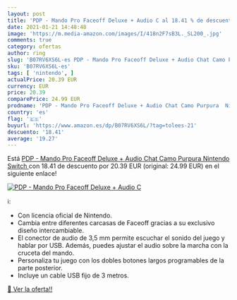 ```yaml
---
layout: post
title: 'PDP - Mando Pro Faceoff Deluxe + Audio C al 18.41 % de descuento'
date: 2021-01-21 14:48:48
image: 'https://m.media-amazon.com/images/I/418n2F7sB3L._SL200_.jpg'
comments: true
category: ofertas
author: ring
slug: 'B07RV6XS6L-es PDP - Mando Pro Faceoff Deluxe + Audio Chat Camo Purpura...'
sku: 'B07RV6XS6L-es'
tags: [ 'nintendo', ]
actualPrice: 20.39 EUR
currency: EUR
price: 20.39
comparePrice: 24.99 EUR
prodname: 'PDP - Mando Pro Faceoff Deluxe + Audio Chat Camo Purpura  Nintendo Switch '
country: 'es'
flag: '🇪🇸'
buyurl: 'https://www.amazon.es/dp/B07RV6XS6L/?tag=tolees-21'
descuento: '18.41'
average: '19.27'
---
```


Está [PDP - Mando Pro Faceoff Deluxe + Audio Chat Camo Purpura  Nintendo Switch ](https://www.amazon.es/dp/B07RV6XS6L/?tag=tolees-21) con 18.41 de descuento por 20.39 EUR (original: 24.99 EUR) en el siguiente enlace!

[![PDP - Mando Pro Faceoff Deluxe + Audio C](https://m.media-amazon.com/images/I/418n2F7sB3L._SL200_.jpg)](https://www.amazon.es/dp/B07RV6XS6L/?tag=tolees-21)

ℹ️:

- Con licencia oficial de Nintendo.
- Cambia entre diferentes carcasas de Faceoff gracias a su exclusivo diseño intercambiable.
- El conector de audio de 3,5 mm permite escuchar el sonido del juego y hablar por USB. Además, puedes ajustar el audio sobre la marcha con la cruceta del mando.
- Personaliza tu juego con los dobles botones largos programables de la parte posterior.
- Incluye un cable USB fijo de 3 metros.

[🛒 Ver la oferta!!](https://www.amazon.es/dp/B07RV6XS6L/?tag=tolees-21)
